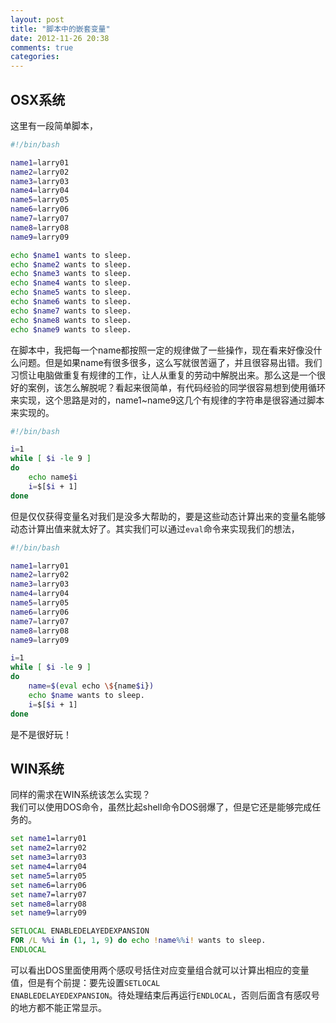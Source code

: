 ```yaml
---
layout: post
title: "脚本中的嵌套变量"
date: 2012-11-26 20:38
comments: true
categories: 
---
```


## OSX系统

这里有一段简单脚本，

```sh
#!/bin/bash

name1=larry01
name2=larry02
name3=larry03
name4=larry04
name5=larry05
name6=larry06
name7=larry07
name8=larry08
name9=larry09

echo $name1 wants to sleep.
echo $name2 wants to sleep.
echo $name3 wants to sleep.
echo $name4 wants to sleep.
echo $name5 wants to sleep.
echo $name6 wants to sleep.
echo $name7 wants to sleep.
echo $name8 wants to sleep.
echo $name9 wants to sleep.

```

在脚本中，我把每一个name都按照一定的规律做了一些操作，现在看来好像没什么问题。但是如果name有很多很多，这么写就很苦逼了，并且很容易出错。<!--more-->我们习惯让电脑做重复有规律的工作，让人从重复的劳动中解脱出来。那么这是一个很好的案例，该怎么解脱呢？看起来很简单，有代码经验的同学很容易想到使用循环来实现，这个思路是对的，name1~name9这几个有规律的字符串是很容通过脚本来实现的。

```sh
#!/bin/bash

i=1
while [ $i -le 9 ] 
do
	echo name$i
	i=$[$i + 1]
done
```

但是仅仅获得变量名对我们是没多大帮助的，要是这些动态计算出来的变量名能够动态计算出值来就太好了。其实我们可以通过<code>eval</code>命令来实现我们的想法，

```sh
#!/bin/bash

name1=larry01
name2=larry02
name3=larry03
name4=larry04
name5=larry05
name6=larry06
name7=larry07
name8=larry08
name9=larry09

i=1
while [ $i -le 9 ] 
do
	name=$(eval echo \${name$i})
	echo $name wants to sleep.
	i=$[$i + 1]
done

```

是不是很好玩！

## WIN系统
同样的需求在WIN系统该怎么实现？  
我们可以使用DOS命令，虽然比起shell命令DOS弱爆了，但是它还是能够完成任务的。

```bat
set name1=larry01
set name2=larry02
set name3=larry03
set name4=larry04
set name5=larry05
set name6=larry06
set name7=larry07
set name8=larry08
set name9=larry09

SETLOCAL ENABLEDELAYEDEXPANSION
FOR /L %%i in (1, 1, 9) do echo !name%%i! wants to sleep.
ENDLOCAL
```

可以看出DOS里面使用两个感叹号括住对应变量组合就可以计算出相应的变量值，但是有个前提：要先设置<code>SETLOCAL ENABLEDELAYEDEXPANSION</code>。待处理结束后再运行<code>ENDLOCAL</code>，否则后面含有感叹号的地方都不能正常显示。
